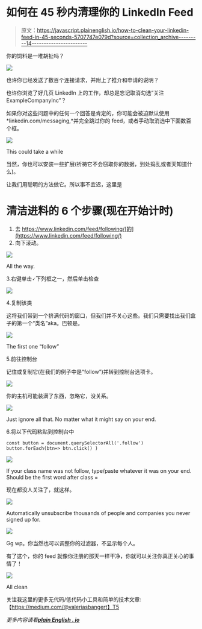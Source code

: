 # 如何在 45 秒内清理你的 LinkedIn Feed

> 原文：<https://javascript.plainenglish.io/how-to-clean-your-linkedin-feed-in-45-seconds-5707747e079d?source=collection_archive---------14----------------------->

你的饲料是一堆胡扯吗？

![](img/7bb4196c2a38d7980f6b8dd90da9919a.png)

也许你已经发送了数百个连接请求，并附上了推介和申请的说明？

也许你浏览了好几页 LinkedIn 上的工作，却总是忘记取消勾选“关注 ExampleCompanyInc”？

如果你对这些问题中的任何一个回答是肯定的，你可能会被迫默认使用*linkedin.com/messaging,*并完全跳过你的 feed，或者手动取消选中下面数百个框。

![](img/5c5410e94e307999be0f22cfca64420d.png)

This could take a while

当然，你也可以安装一些扩展(祈祷它不会窃取你的数据，到处捣乱或者天知道什么)。

让我们用聪明的方法做它。所以事不宜迟，这里是

# 清洁进料的 6 个步骤(现在开始计时)

1.  去 https://www.linkedin.com/feed/following/[的](https://www.linkedin.com/feed/following/)
2.  向下滚动。

![](img/a92af2b52d326f7f5753dfc831b38cb9.png)

All the way.

3.右键单击🗸下列框之一，然后单击检查

![](img/b3860c2f4c26a3c00b7563d724370189.png)

4.复制该类

这将我们带到一个挤满代码的窗口，但我们并不关心这些。我们只需要找出我们盒子的第一个“类名”aka。巴顿是。

![](img/c7cd26a46c462386ee0754d4b66c1b6a.png)

The first one “follow”

5.前往控制台

记住或复制它(在我们的例子中是“follow”)并转到控制台选项卡。

![](img/df9fb64440abe530a711d802ccad8a85.png)

你的主机可能装满了东西，忽略它，没关系。

![](img/5347765140426d3617c4959fdd066c41.png)

Just ignore all that. No matter what it might say on your end.

6.将以下代码粘贴到控制台中

```
const button = document.querySelectorAll('.follow')
button.forEach(btn=> btn.click() )
```

![](img/d23ac3dc5354058a00b9e27cf2389797.png)

If your class name was not follow, type/paste whatever it was on your end. Should be the first word after class =

现在都没人关注了，就这样。

![](img/41ffcb8e5708de5b61f4a23f118bff3b.png)

Automatically unsubscribe thousands of people and companies you never signed up for.

![](img/c55af01ff32cdd013092b8420441b7fc.png)

Gg wp。你当然也可以调整你的过滤器，不显示每个人。

有了这个，你的 feed 就像你注册的那天一样干净，你就可以关注你真正关心的事情了！

![](img/a4ce5f397da6dadb3c0e7b996f9bc63e.png)

All clean

关注我这里的更多无代码/低代码小工具和简单的技术文章:【https://medium.com/@valeriasbangert】T5

*更多内容请看*[***plain English . io***](http://plainenglish.io/)